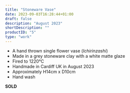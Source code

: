 ```yaml
---
title: "Stoneware Vase"
date: 2023-09-03T16:28:44+01:00
draft: false
description: "August 2023"
shortDescription: ""
productID: "5"
type: "work"
---
```


- A hand thrown single flower vase (*Ichirinzashi*)
- Made in a grey stoneware clay with a white matte glaze
- Fired to 1220&deg;C
- Handmade in Cardiff UK in August 2023
- Approximately H14cm x D10cm
- Hand wash

**SOLD**
